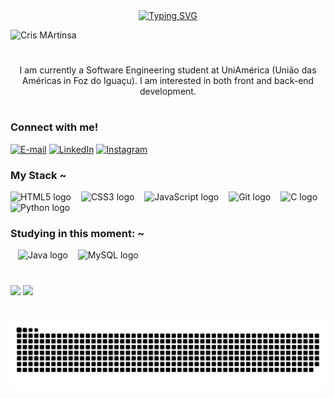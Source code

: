 <div align="center">
  <a href="https://git.io/typing-svg">
    <img src="https://readme-typing-svg.demolab.com?font=Fira+Code&weight=500&size=22&pause=1000&color=C0D1B8&center=true&vCenter=true&random=false&width=524&lines=%E2%8A%B9+Welcome+to+my+profile!+%CB%99%E1%B5%95%CB%99+%E2%8A%B9+" alt="Typing SVG">
  </a>
</div>

![Cris MArtinsa](https://github.com/ismycris/ismycris/assets/104570782/decde7a7-9266-4cfc-b0ca-1ba092fb9e07)

#

<p align="center">I am currently a Software Engineering student at UniAmérica (União das Américas in Foz do Iguaçu). I am interested in both front and back-end development.


#
<img align="right" alt="" height="280px" src="https://github.com/ismycris/ismycris/assets/104570782/06b910bf-203d-43c0-af41-be57158727a8">




<h3 align="left">Connect with me!</h3>

[![E-mail](https://img.shields.io/badge/-Email-000?style=for-the-badge&logo=microsoft-outlook&logoColor=C0D1B8&color:FFF)](mailto:cristielythainara@gmail.com)
[![LinkedIn](https://img.shields.io/badge/-LinkedIn-000?style=for-the-badge&logo=linkedin&logoColor=C0D1B8&color:FFF)](https://www.linkedin.com/in/cristiely-tainara-da-silva-martins-30345a307/)
[![Instagram](https://img.shields.io/badge/-Instagram-000?style=for-the-badge&logo=instagram&logoColor=C0D1B8&color:FFF)](https://www.instagram.com/0_0cris0_08/)


<h3 align="left">My Stack ~</h3>

<div align="left">
  <img src="https://cdn.jsdelivr.net/gh/devicons/devicon/icons/html5/html5-original.svg" height="25" alt="HTML5 logo" />
  <img width="8" />
  <img src="https://cdn.jsdelivr.net/gh/devicons/devicon/icons/css3/css3-original.svg" height="25" alt="CSS3 logo" />
  <img width="8" />
  <img src="https://cdn.jsdelivr.net/gh/devicons/devicon/icons/javascript/javascript-plain.svg" height="25" alt="JavaScript logo" />
  <img width="8" />
  <img src="https://cdn.jsdelivr.net/gh/devicons/devicon/icons/git/git-original.svg" height="25" alt="Git logo" />
  <img width="8" />
  <img src="https://cdn.jsdelivr.net/gh/devicons/devicon/icons/c/c-original.svg" height="25" alt="C logo" />
  <img width="8" />
  <img src="https://cdn.jsdelivr.net/gh/devicons/devicon/icons/python/python-original.svg" height="25" alt="Python logo" />
</div>

<h3 align="left">Studying in this moment: ~</h3>
<div align="left">
  <img width="8" />
  <img src="https://cdn.jsdelivr.net/gh/devicons/devicon/icons/java/java-original.svg" height="25" alt="Java logo" />
  <img width="8" />
  <img src="https://cdn.jsdelivr.net/gh/devicons/devicon/icons/mysql/mysql-original.svg" height="25" alt="MySQL logo" />
</div>


#
<div>
  <img height="180em" src="https://github-readme-stats.vercel.app/api?username=ismycris&show_icons=true&theme=tokyonight"/>
  <img height="180em" src="https://github-readme-stats.vercel.app/api/top-langs/?username=ismycris&layout=compact&theme=tokyonight"/>
</div>

#


<picture align="center">
  <source media="(prefers-color-scheme: dark)" srcset="https://raw.githubusercontent.com/ismycris/ismycris/output/github-contribution-grid-snake-dark.svg">
  <source media="(prefers-color-scheme: light)" srcset="https://raw.githubusercontent.com/ismycris/ismycris/output/github-contribution-grid-snake-dark.svg">
  <img align="center" alt="github contribution grid snake animation" src="https://raw.githubusercontent.com/ismycris/ismycris/output/github-contribution-grid-snake.svg">
</picture>
